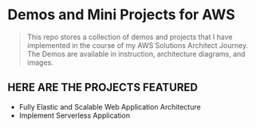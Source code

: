 # Demos and Mini Projects for AWS


> This repo stores a collection of demos and projects that I have implemented in the course of my AWS Solutions Architect Journey. The Demos are available in instruction, architecture diagrams, and images.

## HERE ARE THE PROJECTS FEATURED
* Fully Elastic and Scalable Web Application Architecture
* Implement Serverless Application
